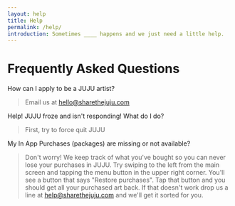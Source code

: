 ```yaml
---
layout: help
title: Help
permalink: /help/
introduction: Sometimes ____ happens and we just need a little help.
---
```


Frequently Asked Questions
==========================

How can I apply to be a JUJU artist?

> Email us at hello@sharethejuju.com


Help! JUJU froze and isn't responding! What do I do?

> First, try to force quit JUJU


My In App Purchases (packages) are missing or not available?

> Don't worry! We keep track of what you've bought so you can never lose
> your purchases in JUJU. Try swiping to the left from the main screen
> and tapping the menu button in the upper right corner. You'll see a 
> button that says "Restore purchases". Tap that button and you should get
> all your purchased art back. If that doesn't work drop us a line at
> help@sharethejuju.com and we'll get it sorted for you.
